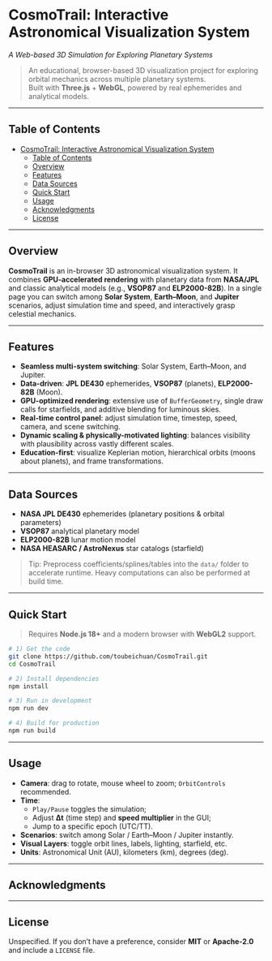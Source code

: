 # CosmoTrail: Interactive Astronomical Visualization System
*A Web-based 3D Simulation for Exploring Planetary Systems*

> An educational, browser-based 3D visualization project for exploring orbital mechanics across multiple planetary systems.  
> Built with **Three.js** + **WebGL**, powered by real ephemerides and analytical models.

---

## Table of Contents
- [CosmoTrail: Interactive Astronomical Visualization System](#cosmotrail-interactive-astronomical-visualization-system)
  - [Table of Contents](#table-of-contents)
  - [Overview](#overview)
  - [Features](#features)
  - [Data Sources](#data-sources)
  - [Quick Start](#quick-start)
  - [Usage](#usage)
  - [Acknowledgments](#acknowledgments)
  - [License](#license)

---

## Overview
**CosmoTrail** is an in-browser 3D astronomical visualization system. It combines **GPU-accelerated rendering** with planetary data from **NASA/JPL** and classic analytical models (e.g., **VSOP87** and **ELP2000-82B**). In a single page you can switch among **Solar System**, **Earth–Moon**, and **Jupiter** scenarios, adjust simulation time and speed, and interactively grasp celestial mechanics.

---

## Features
- **Seamless multi-system switching**: Solar System, Earth–Moon, and Jupiter.
- **Data-driven**: **JPL DE430** ephemerides, **VSOP87** (planets), **ELP2000-82B** (Moon).
- **GPU-optimized rendering**: extensive use of `BufferGeometry`, single draw calls for starfields, and additive blending for luminous skies.
- **Real-time control panel**: adjust simulation time, timestep, speed, camera, and scene switching.
- **Dynamic scaling & physically-motivated lighting**: balances visibility with plausibility across vastly different scales.
- **Education-first**: visualize Keplerian motion, hierarchical orbits (moons about planets), and frame transformations.

---

## Data Sources
- **NASA JPL DE430** ephemerides (planetary positions & orbital parameters)
- **VSOP87** analytical planetary model
- **ELP2000-82B** lunar motion model
- **NASA HEASARC / AstroNexus** star catalogs (starfield)

> Tip: Preprocess coefficients/splines/tables into the `data/` folder to accelerate runtime. Heavy computations can also be performed at build time.

---

## Quick Start
> Requires **Node.js 18+** and a modern browser with **WebGL2** support.

```bash
# 1) Get the code
git clone https://github.com/toubeichuan/CosmoTrail.git
cd CosmoTrail

# 2) Install dependencies
npm install

# 3) Run in development
npm run dev

# 4) Build for production
npm run build
```

---

## Usage
- **Camera**: drag to rotate, mouse wheel to zoom; `OrbitControls` recommended.
- **Time**:
  - `Play/Pause` toggles the simulation;
  - Adjust **Δt** (time step) and **speed multiplier** in the GUI;
  - Jump to a specific epoch (UTC/TT).
- **Scenarios**: switch among Solar / Earth–Moon / Jupiter instantly.
- **Visual Layers**: toggle orbit lines, labels, lighting, starfield, etc.
- **Units**: Astronomical Unit (AU), kilometers (km), degrees (deg).

---

## Acknowledgments

---

## License
Unspecified. If you don’t have a preference, consider **MIT** or **Apache-2.0** and include a `LICENSE` file.
